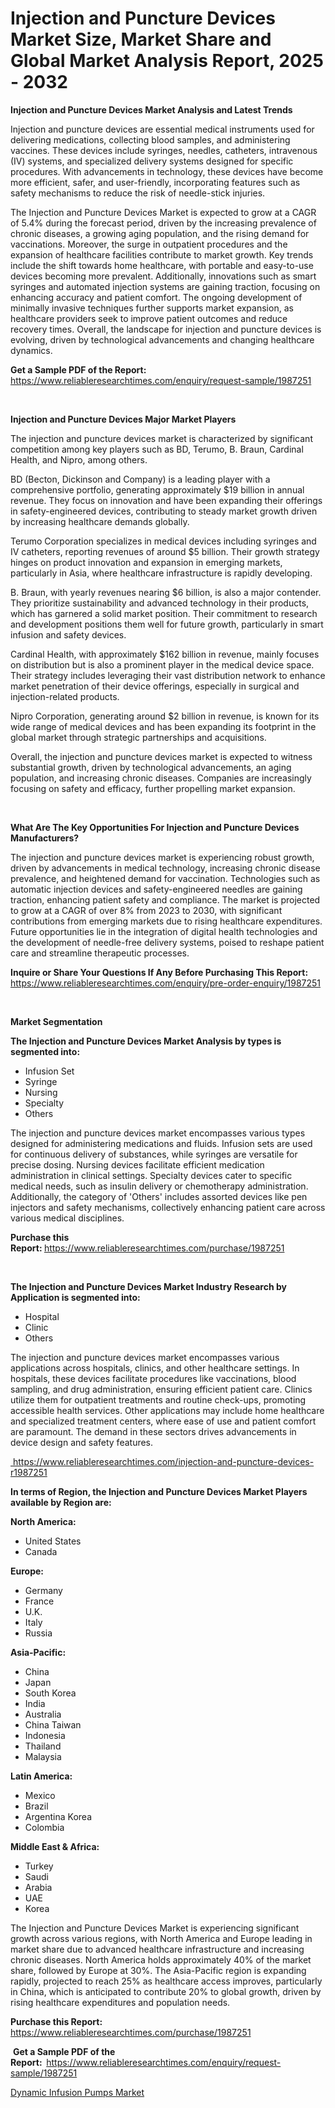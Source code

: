 <p><h1>Injection and Puncture Devices Market Size, Market Share and Global Market Analysis Report, 2025 - 2032</h1></p><p><strong>Injection and Puncture Devices Market Analysis and Latest Trends</strong></p>
<p><p>Injection and puncture devices are essential medical instruments used for delivering medications, collecting blood samples, and administering vaccines. These devices include syringes, needles, catheters, intravenous (IV) systems, and specialized delivery systems designed for specific procedures. With advancements in technology, these devices have become more efficient, safer, and user-friendly, incorporating features such as safety mechanisms to reduce the risk of needle-stick injuries.</p><p>The Injection and Puncture Devices Market is expected to grow at a CAGR of 5.4% during the forecast period, driven by the increasing prevalence of chronic diseases, a growing aging population, and the rising demand for vaccinations. Moreover, the surge in outpatient procedures and the expansion of healthcare facilities contribute to market growth. Key trends include the shift towards home healthcare, with portable and easy-to-use devices becoming more prevalent. Additionally, innovations such as smart syringes and automated injection systems are gaining traction, focusing on enhancing accuracy and patient comfort. The ongoing development of minimally invasive techniques further supports market expansion, as healthcare providers seek to improve patient outcomes and reduce recovery times. Overall, the landscape for injection and puncture devices is evolving, driven by technological advancements and changing healthcare dynamics.</p></p>
<p><strong>Get a Sample PDF of the Report:&nbsp;</strong> <a href="https://www.reliableresearchtimes.com/enquiry/request-sample/1987251?utm_campaign=2220&utm_medium=2&utm_source=Github&utm_content=ia&utm_term=05032025&utm_id=injection-and-puncture-devices">https://www.reliableresearchtimes.com/enquiry/request-sample/1987251</a></p>
<p>&nbsp;</p>
<p><strong>Injection and Puncture Devices Major Market Players</strong></p>
<p><p>The injection and puncture devices market is characterized by significant competition among key players such as BD, Terumo, B. Braun, Cardinal Health, and Nipro, among others. </p><p>BD (Becton, Dickinson and Company) is a leading player with a comprehensive portfolio, generating approximately $19 billion in annual revenue. They focus on innovation and have been expanding their offerings in safety-engineered devices, contributing to steady market growth driven by increasing healthcare demands globally.</p><p>Terumo Corporation specializes in medical devices including syringes and IV catheters, reporting revenues of around $5 billion. Their growth strategy hinges on product innovation and expansion in emerging markets, particularly in Asia, where healthcare infrastructure is rapidly developing.</p><p>B. Braun, with yearly revenues nearing $6 billion, is also a major contender. They prioritize sustainability and advanced technology in their products, which has garnered a solid market position. Their commitment to research and development positions them well for future growth, particularly in smart infusion and safety devices.</p><p>Cardinal Health, with approximately $162 billion in revenue, mainly focuses on distribution but is also a prominent player in the medical device space. Their strategy includes leveraging their vast distribution network to enhance market penetration of their device offerings, especially in surgical and injection-related products.</p><p>Nipro Corporation, generating around $2 billion in revenue, is known for its wide range of medical devices and has been expanding its footprint in the global market through strategic partnerships and acquisitions.</p><p>Overall, the injection and puncture devices market is expected to witness substantial growth, driven by technological advancements, an aging population, and increasing chronic diseases. Companies are increasingly focusing on safety and efficacy, further propelling market expansion.</p></p>
<p>&nbsp;</p>
<p><strong>What Are The Key Opportunities For Injection and Puncture Devices Manufacturers?</strong></p>
<p><p>The injection and puncture devices market is experiencing robust growth, driven by advancements in medical technology, increasing chronic disease prevalence, and heightened demand for vaccination. Technologies such as automatic injection devices and safety-engineered needles are gaining traction, enhancing patient safety and compliance. The market is projected to grow at a CAGR of over 8% from 2023 to 2030, with significant contributions from emerging markets due to rising healthcare expenditures. Future opportunities lie in the integration of digital health technologies and the development of needle-free delivery systems, poised to reshape patient care and streamline therapeutic processes.</p></p>
<p><strong>Inquire or Share Your Questions If Any Before Purchasing This Report:</strong> <a href="https://www.reliableresearchtimes.com/enquiry/pre-order-enquiry/1987251?utm_campaign=2220&utm_medium=2&utm_source=Github&utm_content=ia&utm_term=05032025&utm_id=injection-and-puncture-devices">https://www.reliableresearchtimes.com/enquiry/pre-order-enquiry/1987251</a></p>
<p>&nbsp;</p>
<p><strong>Market Segmentation</strong></p>
<p><strong>The Injection and Puncture Devices Market Analysis by types is segmented into:</strong></p>
<p><ul><li>Infusion Set</li><li>Syringe</li><li>Nursing</li><li>Specialty</li><li>Others</li></ul></p>
<p><p>The injection and puncture devices market encompasses various types designed for administering medications and fluids. Infusion sets are used for continuous delivery of substances, while syringes are versatile for precise dosing. Nursing devices facilitate efficient medication administration in clinical settings. Specialty devices cater to specific medical needs, such as insulin delivery or chemotherapy administration. Additionally, the category of 'Others' includes assorted devices like pen injectors and safety mechanisms, collectively enhancing patient care across various medical disciplines.</p></p>
<p><strong>Purchase this Report:&nbsp;</strong><a href="https://www.reliableresearchtimes.com/purchase/1987251?utm_campaign=2220&utm_medium=2&utm_source=Github&utm_content=ia&utm_term=05032025&utm_id=injection-and-puncture-devices">https://www.reliableresearchtimes.com/purchase/1987251</a></p>
<p>&nbsp;</p>
<p><strong>The Injection and Puncture Devices Market Industry Research by Application is segmented into:</strong></p>
<p><ul><li>Hospital</li><li>Clinic</li><li>Others</li></ul></p>
<p><p>The injection and puncture devices market encompasses various applications across hospitals, clinics, and other healthcare settings. In hospitals, these devices facilitate procedures like vaccinations, blood sampling, and drug administration, ensuring efficient patient care. Clinics utilize them for outpatient treatments and routine check-ups, promoting accessible health services. Other applications may include home healthcare and specialized treatment centers, where ease of use and patient comfort are paramount. The demand in these sectors drives advancements in device design and safety features.</p></p>
<p><a href="https://www.reliableresearchtimes.com/injection-and-puncture-devices-r1987251?utm_campaign=2220&utm_medium=2&utm_source=Github&utm_content=ia&utm_term=05032025&utm_id=injection-and-puncture-devices">&nbsp;https://www.reliableresearchtimes.com/injection-and-puncture-devices-r1987251</a></p>
<p><strong>In terms of Region, the Injection and Puncture Devices Market Players available by Region are:</strong></p>
<p>
    <p> <strong> North America: </strong>
        <ul>
            <li>United States</li>
            <li>Canada</li>
        </ul>
        </p> 
    <p> <strong> Europe: </strong>
        <ul>
            <li>Germany</li>
            <li>France</li>
            <li>U.K.</li>
            <li>Italy</li>
            <li>Russia</li>
        </ul>
        </p> 
    <p> <strong> Asia-Pacific: </strong>
        <ul>
            <li>China</li>
            <li>Japan</li>
            <li>South Korea</li>
            <li>India</li>
            <li>Australia</li>
            <li>China Taiwan</li>
            <li>Indonesia</li>
            <li>Thailand</li>
            <li>Malaysia</li>
        </ul>
        </p> 
    <p> <strong> Latin America: </strong>
        <ul>
            <li>Mexico</li>
            <li>Brazil</li>
            <li>Argentina Korea</li>
            <li>Colombia</li>
        </ul>
        </p> 
    <p> <strong> Middle East & Africa: </strong>
        <ul>
            <li>Turkey</li>
            <li>Saudi</li>
            <li>Arabia</li>
            <li>UAE</li>
            <li>Korea</li>
        </ul>
    </p>
    </p>
<p><p>The Injection and Puncture Devices Market is experiencing significant growth across various regions, with North America and Europe leading in market share due to advanced healthcare infrastructure and increasing chronic diseases. North America holds approximately 40% of the market share, followed by Europe at 30%. The Asia-Pacific region is expanding rapidly, projected to reach 25% as healthcare access improves, particularly in China, which is anticipated to contribute 20% to global growth, driven by rising healthcare expenditures and population needs.</p></p>
<p><strong>Purchase this Report: </strong><a href="https://www.reliableresearchtimes.com/purchase/1987251?utm_campaign=2220&utm_medium=2&utm_source=Github&utm_content=ia&utm_term=05032025&utm_id=injection-and-puncture-devices">https://www.reliableresearchtimes.com/purchase/1987251</a></p>
<p>&nbsp;<strong>Get a Sample PDF of the Report:&nbsp;&nbsp;</strong><a href="https://www.reliableresearchtimes.com/enquiry/request-sample/1987251?utm_campaign=2220&utm_medium=2&utm_source=Github&utm_content=ia&utm_term=05032025&utm_id=injection-and-puncture-devices">https://www.reliableresearchtimes.com/enquiry/request-sample/1987251</a></p>
<p><strong></strong></p>
<p><p><a href="https://github.com/jerhoskinson197676/Market-Research-Report-List-1/blob/main/dynamic-infusion-pumps-market.md?utm_campaign=2220&utm_medium=2&utm_source=Github&utm_content=ia&utm_term=05032025&utm_id=injection-and-puncture-devices">Dynamic Infusion Pumps Market</a></p></p>